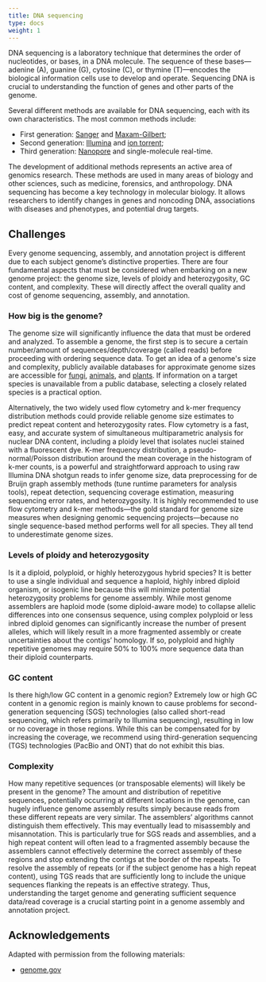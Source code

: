 ```yaml
---
title: DNA sequencing
type: docs
weight: 1
---
```



DNA sequencing is a laboratory technique that determines the order of nucleotides, or bases, in a DNA molecule.
The sequence of these bases&mdash;adenine (A), guanine (G), cytosine (C), or thymine (T)&mdash;encodes the biological information cells use to develop and operate.
Sequencing DNA is crucial to understanding the function of genes and other parts of the genome.

Several different methods are available for DNA sequencing, each with its own characteristics.
The most common methods include:

-   First generation: [Sanger](./first-gen/sanger/) and [Maxam-Gilbert](./first-gen/maxam-gilbert/);
-   Second generation: [Illumina](./second-gen/illumina/) and [ion torrent](./second-gen/ion-torrent/);
-   Third generation: [Nanopore](./third-gen/nanopore/) and single-molecule real-time.

The development of additional methods represents an active area of genomics research.
These methods are used in many areas of biology and other sciences, such as medicine, forensics, and anthropology.
DNA sequencing has become a key technology in molecular biology.
It allows researchers to identify changes in genes and noncoding DNA, associations with diseases and phenotypes, and potential drug targets.

## Challenges

Every genome sequencing, assembly, and annotation project is different due to each subject genome’s distinctive properties.
There are four fundamental aspects that must be considered when embarking on a new genome project: the genome size, levels of ploidy and heterozygosity, GC content, and complexity.
These will directly affect the overall quality and cost of genome sequencing, assembly, and annotation.

### How big is the genome?

The genome size will significantly influence the data that must be ordered and analyzed.
To assemble a genome, the first step is to secure a certain number/amount of sequences/depth/coverage (called reads) before proceeding with ordering sequence data.
To get an idea of a genome's size and complexity, publicly available databases for approximate genome sizes are accessible for [fungi](http://www.zbi.ee/fungal-genomesize), [animals](http://www.genomesize.com), and [plants](http://data.kew.org/cvalues).
If information on a target species is unavailable from a public database, selecting a closely related species is a practical option.

Alternatively, the two widely used flow cytometry and k-mer frequency distribution methods could provide reliable genome size estimates to predict repeat content and heterozygosity rates.
Flow cytometry is a fast, easy, and accurate system of simultaneous multiparametric analysis for nuclear DNA content, including a ploidy level that isolates nuclei stained with a fluorescent dye.
K-mer frequency distribution, a pseudo-normal/Poisson distribution around the mean coverage in the histogram of k-mer counts, is a powerful and straightforward approach to using raw Illumina DNA shotgun reads to infer genome size, data preprocessing for de Bruijn graph assembly methods (tune runtime parameters for analysis tools), repeat detection, sequencing coverage estimation, measuring sequencing error rates, and heterozygosity.
It is highly recommended to use flow cytometry and k-mer methods—the gold standard for genome size measures when designing genomic sequencing projects—because no single sequence-based method performs well for all species.
They all tend to underestimate genome sizes.

### Levels of ploidy and heterozygosity

Is it a diploid, polyploid, or highly heterozygous hybrid species?
It is better to use a single individual and sequence a haploid, highly inbred diploid organism, or isogenic line because this will minimize potential heterozygosity problems for genome assembly.
While most genome assemblers are haploid mode (some diploid-aware mode) to collapse allelic differences into one consensus sequence, using complex polyploid or less inbred diploid genomes can significantly increase the number of present alleles, which will likely result in a more fragmented assembly or create uncertainties about the contigs’ homology.
If so, polyploid and highly repetitive genomes may require 50% to 100% more sequence data than their diploid counterparts.

### GC content

Is there high/low GC content in a genomic region?
Extremely low or high GC content in a genomic region is mainly known to cause problems for second-generation sequencing (SGS) technologies (also called short-read sequencing, which refers primarily to Illumina sequencing), resulting in low or no coverage in those regions.
While this can be compensated for by increasing the coverage, we recommend using third-generation sequencing (TGS) technologies (PacBio and ONT) that do not exhibit this bias.

### Complexity

How many repetitive sequences (or transposable elements) will likely be present in the genome?
The amount and distribution of repetitive sequences, potentially occurring at different locations in the genome, can hugely influence genome assembly results simply because reads from these different repeats are very similar.
The assemblers’ algorithms cannot distinguish them effectively.
This may eventually lead to misassembly and misannotation.
This is particularly true for SGS reads and assemblies, and a high repeat content will often lead to a fragmented assembly because the assemblers cannot effectively determine the correct assembly of these regions and stop extending the contigs at the border of the repeats.
To resolve the assembly of repeats (or if the subject genome has a high repeat content), using TGS reads that are sufficiently long to include the unique sequences flanking the repeats is an effective strategy.
Thus, understanding the target genome and generating sufficient sequence data/read coverage is a crucial starting point in a genome assembly and annotation project.

## Acknowledgements

Adapted with permission from the following materials:

-   [genome.gov](https://www.genome.gov/)

<!-- REFERENCES -->

[^ismali2022bioinformatics]: Ismail, H. D. (2022). Bioinformatics: a practical guide to NCBI databases and sequence alignments. Chapman and Hall/CRC.
[^giani2020long]: Giani, A. M., Gallo, G. R., Gianfranceschi, L., & Formenti, G. (2020). Long walk to genomics: History and current approaches to genome sequencing and assembly. *Computational and Structural Biotechnology Journal*, 18, 9-19. doi: [10.1016/j.csbj.2019.11.002](https://doi.org/10.1016/j.csbj.2019.11.002)
[^jung2020twelve]: Jung, H., Ventura, T., Chung, J. S., Kim, W. J., Nam, B. H., Kong, H. J., ... & Eyun, S. I. (2020). Twelve quick steps for genome assembly and annotation in the classroom. *PLoS computational biology, 16*(11), e1008325. doi: [10.1371/journal.pcbi.1008325](https://doi.org/10.1371/journal.pcbi.1008325)
